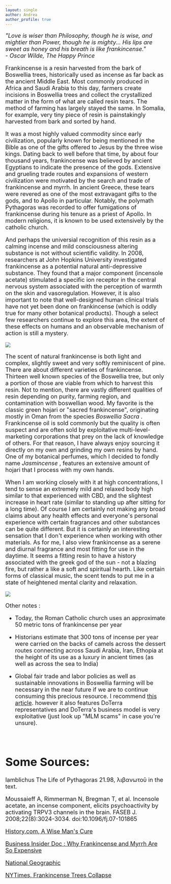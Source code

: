 ```yaml
---
layout: single
author: Andrea
author_profile: true
---
```


<font size="4">

<em> "Love is wiser than Philosophy, though he is wise, and mightier than Power, though he is mighty... His lips are sweet as honey and his breath is like frankincense." <br> - Oscar Wilde, The Happy Prince </em>

Frankincense is a resin harvested from the bark of Boswellia trees, historically used as incense as far back as the ancient Middle East. Most commonly produced in Africa and Saudi Arabia to this day, farmers create incisions in Boswellia trees and collect the crystallized matter in the form of what are called resin tears. The method of farming has largely stayed the same. In Somalia, for example, very tiny piece of resin is painstakingly harvested from bark and sorted by hand.

It was a most highly valued commodity since early civilization, popularly known for being mentioned in the Bible as one of the gifts offered to Jesus by the three wise kings. Dating back to well before that time, by about four thousand years, frankincense was believed by ancient Egyptians to indicate the presence of the gods. Extensive and grueling trade routes and expansions of western civilization were motivated by the search and trade of frankincense and myrrh. In ancient Greece, these tears were revered as one of the most extravagant gifts to the gods, and to Apollo in particular. Notably, the polymath Pythagoras was recorded to offer fumigations of frankincense during his tenure as a priest of Apollo. In modern religions, it is known to be used extensively by the catholic church.

And perhaps the universial recognition of this resin as a calming incense and mild consciousness altering substance is not without scientific validity. In 2008, researchers at John Hopkins University investigated frankincense as a potential natural anti-depressive substance. They found that a major component (incensole acetate) stimulated a specific ion receptor in the central nervous system associated with the perception of warmth on the skin and vasoregulation. However, it is also important to note that well-designed human clinical trials have not yet been done on frankincense (which is oddly true for many other botanical products). Though a select few researchers continue to explore this area, the extent of these effects on humans and an observable mechanism of action is still a mystery.

![](/img/boswellia.jpg) 


The scent of natural frankincense is both light and complex, slightly sweet and very softly reminiscent of pine. There are about different varieties of frankincense. Thirteen well known species of the Boswellia tree, but only a portion of those are viable from which to harvest this resin. Not to mention, there are vastly different qualities of resin depending on purity, farming region, and contamination with boswellian wood. My favorite is the classic green hojari or "sacred frankincense", originating mostly in Oman from the species <em> Boswellia Sacra </em> . Frankincense oil is sold commonly but the quality is often suspect and are often sold by exploitative multi-level-marketing corporations that prey on the lack of knowledge of others. For that reason, I have always enjoy sourcing it directly on my own and grinding my own resins by hand. One of my botanical perfumes, which I decided to fondly name <em> Jasmincense </em>, features an extensive amount of hojari that I process with my own hands.

When I am working closely with it at high concentrations, I tend to sense an extremely mild and relaxed body high similar to that experienced with CBD, and the slightest increase in heart rate (similar to standing up after sitting for a long time). Of course I am certainly not making any broad claims about any health effects and everyone's personal experience with certain fragrances and other substances can be quite different. But it is certainly an interesting sensation that I don't experience when working with other materials. As for me, I also view frankincense as a serene and diurnal fragrance and most fitting for use in the daytime. It seems a fitting resin to have a history associated with the greek god of the sun - not a blazing fire, but rather a like a soft and spiritual hearth. Like certain forms of classical music, the scent tends to put me in a state of heightened mental clarity and relaxation. 

![](/img/frankincense.jpeg) 

Other notes : 

- Today, the Roman Catholic church uses an approximate 50 metric tons of frankincense per year

- Historians estimate that 300 tons of incense per year were carried on the backs of camels across the dessert routes connecting across Saudi Arabia, Iran, Ethopia at the height of its use as a luxury in ancient times  (as well as across the sea to India)

- Global fair trade and labor policies as well as sustainable innovations in Boswellia farming will be necessary in the near future if we are to continue consuming this precious resource. I recommend [this article](https://www.nationalgeographic.com/animals/2019/12/frankincense-trees-declining-overtapping/). however it also features DoTerra representatives and DoTerra's business model is very exploitative (just look up "MLM scams" in case you're unsure).


<br>

# Some Sources:

Iamblichus The Life of Pythagoras 21.98, λιβανωτοῦ in the text.

Moussaieff A, Rimmerman N, Bregman T, et al. Incensole acetate, an incense component, elicits psychoactivity by activating TRPV3 channels in the brain. FASEB J. 2008;22(8):3024-3034. doi:10.1096/fj.07-101865

[History.com, A Wise Man's Cure](https://www.history.com/news/a-wise-mans-cure-frankincense-and-myrrh)

[Business Insider Doc : Why Frankincense and Myrrh Are So Expensive](https://www.businessinsider.com/why-frankincense-and-myrrh-are-so-expensive-2020-10)

[National Geographic](https://www.nationalgeographic.com/animals/2019/12/frankincense-trees-declining-overtapping/)

[NYTimes, Frankincense Trees Collapse](https://www.nytimes.com/2019/07/05/science/frankincense-trees-collapse.html)
